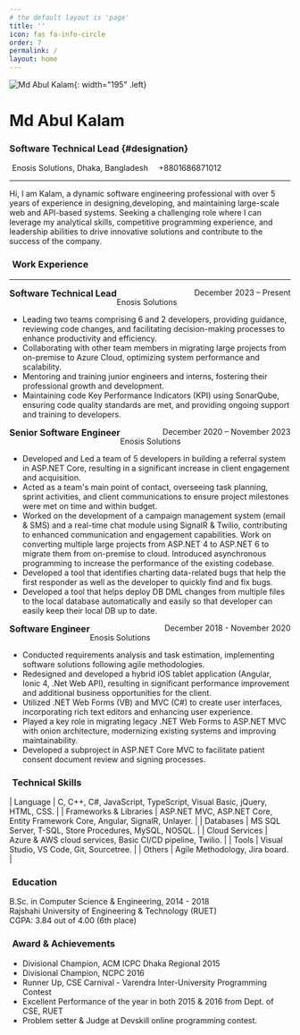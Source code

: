 ```yaml
---
# the default layout is 'page'
title: ''
icon: fas fa-info-circle
order: 7
permalink: /
layout: home
---
```

![Md Abul Kalam](https://res.cloudinary.com/akazad13/image/upload/v1726420697/Md_Abul_Kalam_uujgxs.png){: width="195" .left}
# Md Abul Kalam 
### Software Technical Lead {#designation}
<p class="margin-bottom-05"><i class="fa-solid fa-location-dot margin-right-5"></i> Enosis Solutions, Dhaka, Bangladesh <i class="fa-solid fa-phone margin-right-5 margin-left-10"></i> +8801686871012</p>

<a href="#" target="_blank"> <i class="fa-regular fa-address-card margin-left-10" id="resume"></i> </a>
<a href="#"> <i class="fas fa-graduation-cap margin-left-10"></i></a>
<a href="https://github.com/akazad13" target="_blank"> <i class="fa-brands fa-github margin-left-10"></i> </a>
<a href="https://www.linkedin.com/in/akazadcse13" target="_blank"> <i class="fa-brands fa-linkedin-in margin-left-10"></i> </a>

---

Hi, I am Kalam, a dynamic software engineering professional with over 5 years of experience in designing,developing, and maintaining large-scale web and API-based systems. Seeking a challenging role where I can leverage my analytical skills, competitive programming experience, and leadership abilities to drive innovative solutions and contribute to the success 
of the company.

### <i class="fa-solid fa-briefcase margin-right-5"></i> Work Experience

---

<span style="float: left; font-weight: bold; font-size: 1rem;">Software Technical Lead</span> <span style="float: right">December 2023 – Present</span>
<br>
Enosis Solutions

- Leading two teams comprising 6 and 2 developers, providing guidance, reviewing code
changes, and facilitating decision-making processes to enhance productivity and
efficiency.
- Collaborating with other team members in migrating large projects from on-premise to
Azure Cloud, optimizing system performance and scalability.
- Mentoring and training junior engineers and interns, fostering their professional growth
and development.
- Maintaining code Key Performance Indicators (KPI) using SonarQube, ensuring code
quality standards are met, and providing ongoing support and training to developers.

<span style="float: left; font-weight: bold; font-size: 1rem;">Senior Software Engineer</span> <span style="float: right">December 2020 – November 2023</span>
<br>
Enosis Solutions

- Developed and Led a team of 5 developers in building a referral system in ASP.NET Core,
resulting in a significant increase in client engagement and acquisition.
- Acted as a team's main point of contact, overseeing task planning, sprint activities, and
client communications to ensure project milestones were met on time and within
budget.
- Worked on the development of a campaign management system (email & SMS) and a
real-time chat module using SignalR & Twilio, contributing to enhanced communication
and engagement capabilities.
 Work on converting multiple large projects from ASP.NET 4 to ASP.NET 6 to migrate
them from on-premise to cloud. Introduced asynchronous programming to increase the
performance of the existing codebase.
- Developed a tool that identifies charting data-related bugs that help the first responder
as well as the developer to quickly find and fix bugs.
- Developed a tool that helps deploy DB DML changes from multiple files to the local
database automatically and easily so that developer can easily keep their local DB up to
date.

<span style="float: left; font-weight: bold; font-size: 1rem;">Software Engineer</span> <span style="float: right">December 2018 - November 2020</span>
<br>
Enosis Solutions

- Conducted requirements analysis and task estimation, implementing software solutions
following agile methodologies.
- Redesigned and developed a hybrid iOS tablet application (Angular, Ionic 4, .Net Web
API), resulting in significant performance improvement and additional business
opportunities for the client.
- Utilized .NET Web Forms (VB) and MVC (C#) to create user interfaces, incorporating rich
text editors and enhancing user experience.
- Played a key role in migrating legacy .NET Web Forms to ASP.NET MVC with onion
architecture, modernizing existing systems and improving maintainability.
- Developed a subproject in ASP.NET Core MVC to facilitate patient consent document
review and signing processes.


### <i class="fa-solid fa-gears margin-right-5"></i> Technical Skills

| Language                |  C, C++, C#, JavaScript, TypeScript, Visual Basic, jQuery, HTML, CSS.         |
| Frameworks & Libraries  |  ASP.NET MVC, ASP.NET Core, Entity Framework Core, Angular, SignalR, Unlayer. |
| Databases               |  MS SQL Server, T-SQL, Store Procedures, MySQL, NOSQL.                        |
| Cloud Services          |  Azure & AWS cloud services, Basic CI/CD pipeline, Twilio.                    |
| Tools                   |  Visual Studio, VS Code, Git, Sourcetree.                                     |
| Others                  |  Agile Methodology, Jira board.                                               |

### <i class="fas fa-graduation-cap margin-right-5"></i> Education

B.Sc. in Computer Science & Engineering, 2014 - 2018 
<br>Rajshahi University of Engineering & Technology (RUET) <br>
CGPA: 3.84 out of 4.00 (6th place)

### <i class="fa-solid fa-award margin-right-5"></i> Award & Achievements

- Divisional Champion, ACM ICPC Dhaka Regional 2015
- Divisional Champion, NCPC 2016
- Runner Up, CSE Carnival - Varendra Inter-University Programming Contest
- Excellent Performance of the year in both 2015 & 2016 from Dept. of CSE, RUET
- Problem setter & Judge at Devskill online programming contest.



 

<style>
    #resume {
        margin-left: 0 !important;
    }
    #designation {
        margin: 0.5rem;
        font-size: 1.1rem;
    }
    .margin-right-10 {
        margin-right: 10px;
    }
    .margin-right-5 {
        margin-right: 5px;
    }
    .margin-left-10 {
        margin-left: 10px;
    }
    .margin-bottom-05{
        margin-bottom: 0.5rem !important;
    }
    table td {
        padding: 5px 10px;
    }
    #topbar-wrapper + div {
        font-size: 1.05rem;
    }
</style>